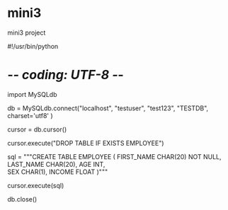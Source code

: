 # mini3

mini3 project


#!/usr/bin/python
# -*- coding: UTF-8 -*-

import MySQLdb


db = MySQLdb.connect("localhost", "testuser", "test123", "TESTDB", charset='utf8' )
 
cursor = db.cursor()

cursor.execute("DROP TABLE IF EXISTS EMPLOYEE")

sql = """CREATE TABLE EMPLOYEE (
         FIRST_NAME  CHAR(20) NOT NULL,
         LAST_NAME  CHAR(20),
         AGE INT,  
         SEX CHAR(1),
         INCOME FLOAT )"""

cursor.execute(sql)

db.close()
